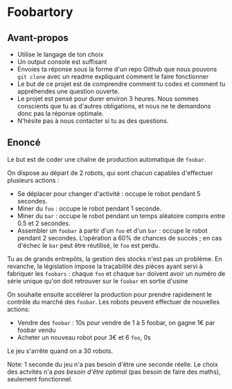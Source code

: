# Foobartory

## Avant-propos

- Utilise le langage de ton choix
- Un output console est suffisant
- Envoies ta réponse sous la forme d'un repo Github que nous pouvons `git clone` avec un readme expliquant comment le faire fonctionner
- Le but de ce projet est de comprendre comment tu codes et comment tu appréhendes une question ouverte.
- Le projet est pensé pour durer environ 3 heures. Nous sommes conscients que tu as d'autres obligations, et nous ne te demandons donc pas la réponse optimale.
- N'hésite pas à nous contacter si tu as des questions.

## Enoncé

Le but est de coder une chaîne de production automatique de `foobar`.

On dispose au départ de 2 robots, qui sont chacun capables d'effectuer plusieurs actions :

- Se déplacer pour changer d'activité : occupe le robot pendant 5 secondes.
- Miner du `foo` : occupe le robot pendant 1 seconde.
- Miner du `bar` : occupe le robot pendant un temps aléatoire compris entre 0.5 et 2 secondes.
- Assembler un `foobar` à partir d'un `foo` et d'un `bar` : occupe le robot pendant 2 secondes. L'opération a 60% de chances de succès ; en cas d'échec le `bar` peut être réutilisé, le `foo` est perdu.

Tu as de grands entrepôts, la gestion des stocks n'est pas un problème.
En revanche, la législation impose la traçabilité des pièces ayant servi à fabriquer les `foobars` : chaque `foo` et chaque `bar` doivent avoir un numéro de série unique qu'on doit retrouver sur le `foobar` en sortie d'usine

On souhaite ensuite accélérer la production pour prendre rapidement le contrôle du marché des `foobar`. Les robots peuvent effectuer de nouvelles actions:

- Vendre des `foobar` : 10s pour vendre de 1 à 5 foobar, on gagne 1€ par foobar vendu
- Acheter un nouveau robot pour 3€ et 6 `foo`, 0s

Le jeu s'arrête quand on a 30 robots.

Note:
1 seconde du jeu n'a pas besoin d'être une seconde réelle.
Le choix des actvités n'a _pas besoin d'être optimal_ (pas besoin de faire des maths), seulement fonctionnel.
